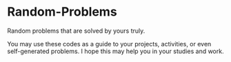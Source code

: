 # Random-Problems
Random problems that are solved by yours truly.

You may use these codes as a guide to your projects, activities, or even self-generated problems. I hope this may help you in your studies and work.
